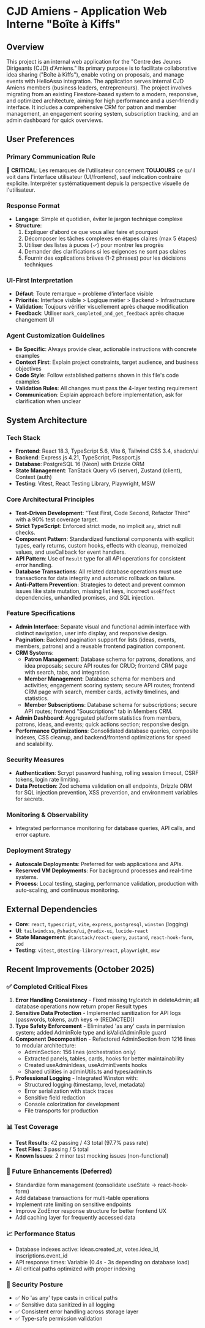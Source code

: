 # CJD Amiens - Application Web Interne "Boîte à Kiffs"

## Overview
This project is an internal web application for the "Centre des Jeunes Dirigeants (CJD) d'Amiens." Its primary purpose is to facilitate collaborative idea sharing ("Boîte à Kiffs"), enable voting on proposals, and manage events with HelloAsso integration. The application serves internal CJD Amiens members (business leaders, entrepreneurs). The project involves migrating from an existing Firestore-based system to a modern, responsive, and optimized architecture, aiming for high performance and a user-friendly interface. It includes a comprehensive CRM for patron and member management, an engagement scoring system, subscription tracking, and an admin dashboard for quick overviews.

## User Preferences
### Primary Communication Rule
**🎯 CRITICAL**: Les remarques de l'utilisateur concernent **TOUJOURS** ce qu'il voit dans l'interface utilisateur (UI/frontend), sauf indication contraire explicite. Interpréter systématiquement depuis la perspective visuelle de l'utilisateur.

### Response Format
- **Langage**: Simple et quotidien, éviter le jargon technique complexe
- **Structure**:
  1. Expliquer d'abord ce que vous allez faire et pourquoi
  2. Décomposer les tâches complexes en étapes claires (max 5 étapes)
  3. Utiliser des listes à puces (✓) pour montrer les progrès
  4. Demander des clarifications si les exigences ne sont pas claires
  5. Fournir des explications brèves (1-2 phrases) pour les décisions techniques

### UI-First Interpretation
- **Défaut**: Toute remarque = problème d'interface visible
- **Priorités**: Interface visible > Logique métier > Backend > Infrastructure
- **Validation**: Toujours vérifier visuellement après chaque modification
- **Feedback**: Utiliser `mark_completed_and_get_feedback` après chaque changement UI

### Agent Customization Guidelines
- **Be Specific**: Always provide clear, actionable instructions with concrete examples
- **Context First**: Explain project constraints, target audience, and business objectives
- **Code Style**: Follow established patterns shown in this file's code examples
- **Validation Rules**: All changes must pass the 4-layer testing requirement
- **Communication**: Explain approach before implementation, ask for clarification when unclear

## System Architecture
### Tech Stack
- **Frontend**: React 18.3, TypeScript 5.6, Vite 6, Tailwind CSS 3.4, shadcn/ui
- **Backend**: Express.js 4.21, TypeScript, Passport.js
- **Database**: PostgreSQL 16 (Neon) with Drizzle ORM
- **State Management**: TanStack Query v5 (server), Zustand (client), Context (auth)
- **Testing**: Vitest, React Testing Library, Playwright, MSW

### Core Architectural Principles
- **Test-Driven Development**: "Test First, Code Second, Refactor Third" with a 90% test coverage target.
- **Strict TypeScript**: Enforced strict mode, no implicit `any`, strict null checks.
- **Component Pattern**: Standardized functional components with explicit types, early returns, custom hooks, effects with cleanup, memoized values, and useCallback for event handlers.
- **API Pattern**: Use of `Result` type for all API operations for consistent error handling.
- **Database Transactions**: All related database operations must use transactions for data integrity and automatic rollback on failure.
- **Anti-Pattern Prevention**: Strategies to detect and prevent common issues like state mutation, missing list keys, incorrect `useEffect` dependencies, unhandled promises, and SQL injection.

### Feature Specifications
- **Admin Interface**: Separate visual and functional admin interface with distinct navigation, user info display, and responsive design.
- **Pagination**: Backend pagination support for lists (ideas, events, members, patrons) and a reusable frontend pagination component.
- **CRM Systems**:
    - **Patron Management**: Database schema for patrons, donations, and idea proposals; secure API routes for CRUD; frontend CRM page with search, tabs, and integration.
    - **Member Management**: Database schema for members and activities; engagement scoring system; secure API routes; frontend CRM page with search, member cards, activity timelines, and statistics.
    - **Member Subscriptions**: Database schema for subscriptions; secure API routes; frontend "Souscriptions" tab in Members CRM.
- **Admin Dashboard**: Aggregated platform statistics from members, patrons, ideas, and events; quick actions section; responsive design.
- **Performance Optimizations**: Consolidated database queries, composite indexes, CSS cleanup, and backend/frontend optimizations for speed and scalability.

### Security Measures
- **Authentication**: Scrypt password hashing, rolling session timeout, CSRF tokens, login rate limiting.
- **Data Protection**: Zod schema validation on all endpoints, Drizzle ORM for SQL injection prevention, XSS prevention, and environment variables for secrets.

### Monitoring & Observability
- Integrated performance monitoring for database queries, API calls, and error capture.

### Deployment Strategy
- **Autoscale Deployments**: Preferred for web applications and APIs.
- **Reserved VM Deployments**: For background processes and real-time systems.
- **Process**: Local testing, staging, performance validation, production with auto-scaling, and continuous monitoring.

## External Dependencies
- **Core**: `react`, `typescript`, `vite`, `express`, `postgresql`, `winston` (logging)
- **UI**: `tailwindcss`, `@shadcn/ui`, `@radix-ui`, `lucide-react`
- **State Management**: `@tanstack/react-query`, `zustand`, `react-hook-form`, `zod`
- **Testing**: `vitest`, `@testing-library/react`, `playwright`, `msw`

## Recent Improvements (October 2025)

### ✅ Completed Critical Fixes
1. **Error Handling Consistency** - Fixed missing try/catch in deleteAdmin; all database operations now return proper Result types
2. **Sensitive Data Protection** - Implemented sanitization for API logs (passwords, tokens, auth keys → [REDACTED])
3. **Type Safety Enforcement** - Eliminated 'as any' casts in permission system; added AdminRole type and isValidAdminRole guard
4. **Component Decomposition** - Refactored AdminSection from 1216 lines to modular architecture:
   - AdminSection: 156 lines (orchestration only)
   - Extracted panels, tables, cards, hooks for better maintainability
   - Created useAdminIdeas, useAdminEvents hooks
   - Shared utilities in adminUtils.ts and types/admin.ts
5. **Professional Logging** - Integrated Winston with:
   - Structured logging (timestamp, level, metadata)
   - Error serialization with stack traces
   - Sensitive field redaction
   - Console colorization for development
   - File transports for production

### 📊 Test Coverage
- **Test Results**: 42 passing / 43 total (97.7% pass rate)
- **Test Files**: 3 passing / 5 total
- **Known Issues**: 2 minor test mocking issues (non-functional)

### 🎯 Future Enhancements (Deferred)
- Standardize form management (consolidate useState → react-hook-form)
- Add database transactions for multi-table operations
- Implement rate limiting on sensitive endpoints
- Improve ZodError response structure for better frontend UX
- Add caching layer for frequently accessed data

### 📈 Performance Status
- Database indexes active: ideas.created_at, votes.idea_id, inscriptions.event_id
- API response times: Variable (0.4s - 3s depending on database load)
- All critical paths optimized with proper indexing

### 🔐 Security Posture
- ✅ No 'as any' type casts in critical paths
- ✅ Sensitive data sanitized in all logging
- ✅ Consistent error handling across storage layer
- ✅ Type-safe permission validation